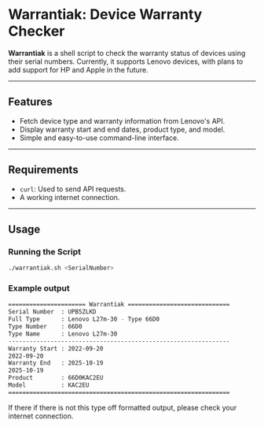 # Warrantiak: Device Warranty Checker

**Warrantiak** is a shell script to check the warranty status of devices using their serial numbers. Currently, it supports Lenovo devices, with plans to add support for HP and Apple in the future.

---

## Features

- Fetch device type and warranty information from Lenovo's API.
- Display warranty start and end dates, product type, and model.
- Simple and easy-to-use command-line interface.

---

## Requirements

- `curl`: Used to send API requests.
- A working internet connection.

---

## Usage

### Running the Script
```bash
./warrantiak.sh <SerialNumber>
```

### Example output
```bash
====================== Warrantiak =============================
Serial Number  : UPB5ZLKD
Full Type      : Lenovo L27m-30 - Type 66D0
Type Number    : 66D0
Type Name      : Lenovo L27m-30
---------------------------------------------------------------
Warranty Start : 2022-09-20
2022-09-20
Warranty End   : 2025-10-19
2025-10-19
Product        : 66D0KAC2EU
Model          : KAC2EU
===============================================================
```
If there if there is not this type off formatted output, please check your internet connection.